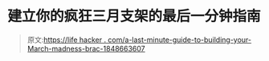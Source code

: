 # 建立你的疯狂三月支架的最后一分钟指南

> 原文:[https://life hacker . com/a-last-minute-guide-to-building-your-March-madness-brac-1848663607](https://lifehacker.com/a-last-minute-guide-to-building-your-march-madness-brac-1848663607)